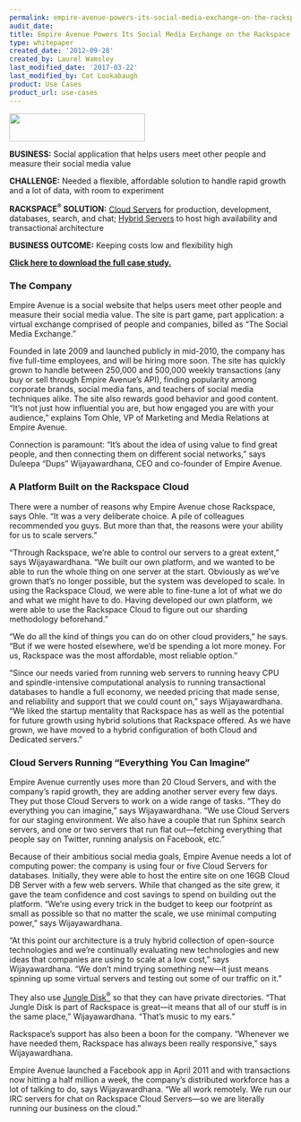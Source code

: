 ```yaml
---
permalink: empire-avenue-powers-its-social-media-exchange-on-the-rackspace-cloud/
audit_date:
title: Empire Avenue Powers Its Social Media Exchange on the Rackspace Cloud
type: whitepaper
created_date: '2012-09-28'
created_by: Laurel Wamsley
last_modified_date: '2017-03-22'
last_modified_by: Cat Lookabaugh
product: Use Cases
product_url: use-cases
---
```


<a href="http://empireavenue.com/">
   <img src="{% asset_path use-cases/empire-avenue-powers-its-social-media-exchange-on-the-rackspace-cloud/empireavenuelogo.png %}" width="242" height="50" />
</a>

**BUSINESS:** Social application that helps users meet other people and
measure their social media value

**CHALLENGE:** Needed a flexible, affordable solution to handle rapid
growth and a lot of data, with room to experiment

**RACKSPACE<sup>&reg;</sup> SOLUTION:** [Cloud
Servers](http://www.rackspace.com/cloud/cloud_hosting_products/servers/)
for production, development, databases, search, and chat; [Hybrid
Servers](http://www.rackspace.com/hosting_solutions/hybrid_hosting/) to
host high availability and transactional architecture

**BUSINESS OUTCOME:** Keeping costs low and flexibility high

[**Click here to download the full case study.**](http://c1776742.r42.cf0.rackcdn.com/downloads/pdfs/CaseStudy_EmpireAvenue.pdf)

### The Company

Empire Avenue is a social website that helps users meet other people and
measure their social media value. The site is part game, part
application: a virtual exchange comprised of people and companies,
billed as “The Social Media Exchange.”

Founded in late 2009 and launched publicly in mid-2010, the company has
five full-time employees, and will be hiring more soon. The site has
quickly grown to handle between 250,000 and 500,000 weekly transactions
(any buy or sell through Empire Avenue’s API), finding popularity among
corporate brands, social media fans, and teachers of social media
techniques alike. The site also rewards good behavior and good content.
“It’s not just how influential you are, but how engaged you are with
your audience,” explains Tom Ohle, VP of Marketing and Media Relations
at Empire Avenue.

Connection is paramount: “It’s about the idea of using value to find
great people, and then connecting them on different social networks,”
says Duleepa “Dups” Wijayawardhana, CEO and co-founder of Empire Avenue.

### A Platform Built on the Rackspace Cloud

There were a number of reasons why Empire Avenue chose Rackspace, says
Ohle. “It was a very deliberate choice. A pile of colleagues recommended
you guys. But more than that, the reasons were your ability for us to
scale servers.”

“Through Rackspace, we’re able to control our servers to a great
extent,” says Wijayawardhana. “We built our own platform, and we wanted
to be able to run the whole thing on one server at the start. Obviously
as we’ve grown that’s no longer possible, but the system was developed
to scale. In using the Rackspace Cloud, we were able to fine-tune a lot
of what we do and what we might have to do. Having developed our own
platform, we were able to use the Rackspace Cloud to figure out our
sharding methodology beforehand.”

“We do all the kind of things you can do on other cloud providers,” he
says. “But if we were hosted elsewhere, we’d be spending a lot more
money. For us, Rackspace was the most affordable, most reliable option.”

“Since our needs varied from running web servers to running heavy CPU
and spindle-intensive computational analysis to running transactional
databases to handle a full economy, we needed pricing that made sense,
and reliability and support that we could count on,” says
Wijayawardhana. “We liked the startup mentality that Rackspace has as
well as the potential for future growth using hybrid solutions that
Rackspace offered. As we have grown, we have moved to a hybrid
configuration of both Cloud and Dedicated servers.”

### Cloud Servers Running “Everything You Can Imagine”

Empire Avenue currently uses more than 20 Cloud Servers, and with the
company’s rapid growth, they are adding another server every few days.
They put those Cloud Servers to work on a wide range of tasks. “They do
everything you can imagine,” says Wijayawardhana. “We use Cloud Servers
for our staging environment. We also have a couple that run Sphinx
search servers, and one or two servers that run flat out—fetching
everything that people say on Twitter, running analysis on Facebook,
etc.”

Because of their ambitious social media goals, Empire Avenue needs a lot
of computing power: the company is using four or five Cloud Servers for
databases. Initially, they were able to host the entire site on one 16GB
Cloud DB Server with a few web servers. While that changed as the site
grew, it gave the team confidence and cost savings to spend on building
out the platform. “We’re using every trick in the budget to keep our
footprint as small as possible so that no matter the scale, we use
minimal computing power,” says Wijayawardhana.

“At this point our architecture is a truly hybrid collection of
open-source technologies and we’re continually evaluating new
technologies and new ideas that companies are using to scale at a low
cost,” says Wijayawardhana. “We don’t mind trying something new—it just
means spinning up some virtual servers and testing out some of our
traffic on it.”

They also use [Jungle
Disk<sup>&reg;</sup>](http://www.rackspace.com/apps/backup_and_collaboration/online_file_storage/)
so that they can have private directories. “That Jungle Disk is part of
Rackspace is great—it means that all of our stuff is in the same place,”
Wijayawardhana. “That’s music to my ears.”

Rackspace’s support has also been a boon for the company. “Whenever we
have needed them, Rackspace has always been really responsive,” says
Wijayawardhana.

Empire Avenue launched a Facebook app in April 2011 and with
transactions now hitting a half million a week, the company’s
distributed workforce has a lot of talking to do, says Wijayawardhana.
“We all work remotely. We run our IRC servers for chat on Rackspace
Cloud Servers—so we are literally running our business on the cloud.”
